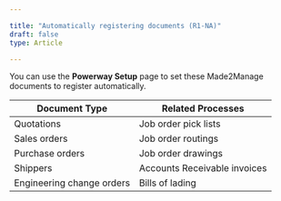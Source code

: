 ```yaml
---

title: "Automatically registering documents (R1-NA)"
draft: false
type: Article

---
```


You can use the **Powerway Setup** page to set these Made2Manage documents to register automatically.

| Document Type             | Related Processes  |
|---------------------------|------------------------------|
| Quotations                | Job order pick lists         |
| Sales orders              | Job order routings           |
| Purchase orders           | Job order drawings           |
| Shippers                  | Accounts Receivable invoices |
| Engineering change orders | Bills of lading              |


​